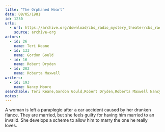 ```yaml
---
title: "The Orphaned Heart"
date: 08/05/1981
id: 1230
urls: 
  - url: https://archive.org/download/cbs_radio_mystery_theater/cbs_radio_mystery_theater-1201-1250.zip/cbs_radio_mystery_theater-1201-1250%2Fcbsrmt_1230_the_orphaned_heart.mp3
    source: archive-org
actors:  
  - id: 26
    name: Teri Keane  
  - id: 133
    name: Gordon Gould  
  - id: 16
    name: Robert Dryden  
  - id: 202
    name: Roberta Maxwell
writers:  
  - id: 193
    name: Nancy Moore
searchable: Teri Keane,Gordon Gould,Robert Dryden,Roberta Maxwell Nancy Moore
notes:  
---
```

A woman is left a paraplegic after a car accident caused by her drunken fiance. They are married, but she feels guilty for having him married to an invalid. She develops a scheme to allow him to marry the one he really loves.